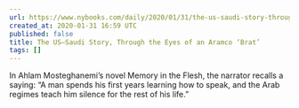 ```yaml
---
url: https://www.nybooks.com/daily/2020/01/31/the-us-saudi-story-through-the-eyes-of-an-aramco-brat/
created_at: 2020-01-31 16:59 UTC
published: false
title: The US–Saudi Story, Through the Eyes of an Aramco ‘Brat’
tags: []
---
```


In Ahlam Mosteghanemi’s novel Memory in the Flesh, the narrator recalls a saying: “A man spends his first years learning how to speak, and the Arab regimes teach him silence for the rest of his life.”
